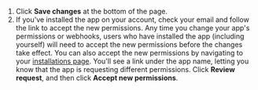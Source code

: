 1. Click **Save changes** at the bottom of the page.
1. If you've installed the app on your account, check your email and follow the link to accept the new permissions. Any time you change your app's permissions or webhooks, users who have installed the app (including yourself) will need to accept the new permissions before the changes take effect. You can also accept the new permissions by navigating to your [installations page](https://github.com/settings/installations). You'll see a link under the app name, letting you know that the app is requesting different permissions. Click **Review request**, and then click **Accept new permissions**.
